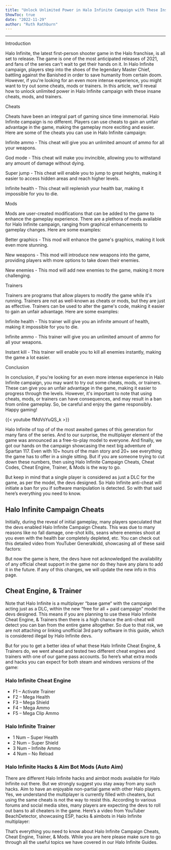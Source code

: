 ```yaml
---
title: "Unlock Unlimited Power in Halo Infinite Campaign with These Insane Cheats, Mods and Trainers - Full Details Revealed!"
ShowToc: true 
date: "2022-11-29"
author: "Ruth Rathburn"
---
```

*****
Introduction

Halo Infinite, the latest first-person shooter game in the Halo franchise, is all set to release. The game is one of the most anticipated releases of 2021, and fans of the series can't wait to get their hands on it. In Halo Infinite campaign, players step into the shoes of the legendary Master Chief, battling against the Banished in order to save humanity from certain doom. However, if you're looking for an even more intense experience, you might want to try out some cheats, mods or trainers. In this article, we'll reveal how to unlock unlimited power in Halo Infinite campaign with these insane cheats, mods, and trainers.

Cheats

Cheats have been an integral part of gaming since time immemorial. Halo Infinite campaign is no different. Players can use cheats to gain an unfair advantage in the game, making the gameplay more exciting and easier. Here are some of the cheats you can use in Halo Infinite campaign:

Infinite ammo - This cheat will give you an unlimited amount of ammo for all your weapons.

God mode - This cheat will make you invincible, allowing you to withstand any amount of damage without dying.

Super jump - This cheat will enable you to jump to great heights, making it easier to access hidden areas and reach higher levels.

Infinite health - This cheat will replenish your health bar, making it impossible for you to die.

Mods

Mods are user-created modifications that can be added to the game to enhance the gameplay experience. There are a plethora of mods available for Halo Infinite campaign, ranging from graphical enhancements to gameplay changes. Here are some examples:

Better graphics - This mod will enhance the game's graphics, making it look even more stunning.

New weapons - This mod will introduce new weapons into the game, providing players with more options to take down their enemies.

New enemies - This mod will add new enemies to the game, making it more challenging.

Trainers

Trainers are programs that allow players to modify the game while it's running. Trainers are not as well-known as cheats or mods, but they are just as effective. Trainers can be used to alter the game's code, making it easier to gain an unfair advantage. Here are some examples:

Infinite health - This trainer will give you an infinite amount of health, making it impossible for you to die.

Infinite ammo - This trainer will give you an unlimited amount of ammo for all your weapons.

Instant kill - This trainer will enable you to kill all enemies instantly, making the game a lot easier.

Conclusion

In conclusion, if you're looking for an even more intense experience in Halo Infinite campaign, you may want to try out some cheats, mods, or trainers. These can give you an unfair advantage in the game, making it easier to progress through the levels. However, it's important to note that using cheats, mods, or trainers can have consequences, and may result in a ban from online gameplay. So, be careful and enjoy the game responsibly. Happy gaming!

{{< youtube fMdVsYuQS_k >}} 



Halo Infinite of top of of the most awaited games of this generation for many fans of the series. And to our surprise, the multiplayer element of the game was announced as a free-to-play model to everyone. And finally, we got our hands on the campaign showcasing the next big adventure of Spartan 117. Even with 10+ hours of the main story and 20+ see everything the game has to offer in a single sitting. But if you are someone trying to cut down these numbers, then using Halo Infinite Campaign Cheats, Cheat Codes, Cheat Engine, Trainer, & Mods is the way to go.
 
But keep in mind that a single player is considered as just a DLC for the game, as per the model, the devs designed. So Halo Infinite anti-cheat will initiate a ban for you if software manipulation is detected. So with that said here’s everything you need to know.
 
## Halo Infinite Campaign Cheats
 
Initially, during the reveal of initial gameplay, many players speculated that the devs enabled Halo Infinite Campaign Cheats. This was due to many reasons like no fall damage, one-shot kills, seans where enemies shoot at you even with the health bar completely depleted, etc. You can check out this detailed video from YouTuber Generalkidd, showcasing all of these said factors:
 

 
But now the game is here, the devs have not acknowledged the availability of any official cheat support in the game nor do they have any plans to add it in the future. If any of this changes, we will update the new info in this page.
 
## Cheat Engine, & Trainer
 
Note that Halo Infinite is a multiplayer “base game“ with the campaign acting just as a DLC, within the new “free for all + paid campaign” model the devs designed. This means if you are planning to use these Halo Infinite Cheat Engine, & Trainers then there is a high chance the anti-cheat will detect you can ban from the entire game altogether. So due to that risk, we are not attaching or linking unofficial 3rd party software in this guide, which is considered illegal by Halo Infinite devs.
 
But for you to get a better idea of what these Halo Infinite Cheat Engine, & Trainers do, we went ahead and tested two different cheat engines and trainers with one of our game pass accounts. So here’s what extra mods and hacks you can expect for both steam and windows versions of the game:
 
### Halo Infinite Cheat Engine
 
- F1 – Activate Trainer
 - F2 – Mega Health
 - F3 – Mega Shield
 - F4 – Mega Ammo
 - F5 – Mega Clip Ammo

 
### Halo Infinite Trainer
 
- 1 Num – Super Health
 - 2 Num – Super Shield
 - 3 Num – Infinite Ammo
 - 4 Num – No Reload

 
### Halo Infinite Hacks & Aim Bot Mods (Auto Aim)
 
There are different Halo Infinite hacks and aimbot mods available for Halo Infinite out there. But we strongly suggest you stay away from any such hacks. Aim to have an enjoyable non-partial game with other Halo players. Yes, we understand the multiplayer is currently filled with cheaters, but using the same cheats is not the way to resist this. According to various forums and social media sites, many players are expecting the devs to roll out bans to all cheaters in the game. Here’s a video from YouTuber BeachDetector, showcasing ESP, hacks & aimbots in Halo Infinite multiplayer:
 
That’s everything you need to know about Halo Infinite Campaign Cheats, Cheat Engine, Trainer, & Mods. While you are here please make sure to go through all the useful topics we have covered in our Halo Infinite Guides.




